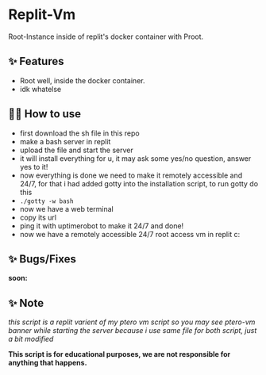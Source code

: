 # Replit-Vm

Root-Instance inside of replit's docker container with Proot.

## ✨ Features

- Root well, inside the docker container.
- idk whatelse

## 💁‍♀️ How to use

- first download the sh file in this repo
- make a bash server in replit 
- upload the file and start the server
- it will install everything for u, it may ask some yes/no question, answer yes to it!
- now everything is done we need to make it remotely accessible and 24/7, for that i had added gotty into the installation script, to run gotty do this
- `./gotty -w bash` 
- now we have a web terminal
- copy its url 
- ping it with uptimerobot to make it 24/7 and done!
- now we have a remotely accessible 24/7 root access vm in replit c:

## ✨ Bugs/Fixes

__soon:__


## ✨ Note

_this script is a replit varient of my ptero vm script so you may see ptero-vm banner while starting the server because i use same file for both script, just a bit modified_

**This script is for educational purposes, we are not responsible for anything that happens.**
